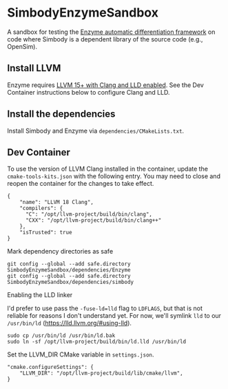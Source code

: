 # SimbodyEnzymeSandbox

A sandbox for testing the [Enzyme automatic differentiation framework](https://enzyme.mit.edu/) on code where Simbody is a dependent library of the source code (e.g., OpenSim).

## Install LLVM

Enzyme requires [LLVM 15+ with Clang and LLD enabled](https://enzyme.mit.edu/Installation/). See the Dev Container instructions below to configure Clang and LLD.

## Install the dependencies

Install Simbody and Enzyme via `dependencies/CMakeLists.txt`.  

## Dev Container

To use the version of LLVM Clang installed in the container, update the `cmake-tools-kits.json` with the following entry. You may need to close and reopen the container for the changes to take effect.

    {
        "name": "LLVM 18 Clang",
        "compilers": {
          "C": "/opt/llvm-project/build/bin/clang",
          "CXX": "/opt/llvm-project/build/bin/clang++"
        },
        "isTrusted": true
    }

Mark dependency directories as safe

    git config --global --add safe.directory SimbodyEnzymeSandbox/dependencies/Enzyme 
    git config --global --add safe.directory SimbodyEnzymeSandbox/dependencies/simbody

Enabling the LLD linker

I'd prefer to use pass the `-fuse-ld=lld` flag to `LDFLAGS`, but that is not reliable for reasons I don't understand yet. For now, we'll symlink `lld` to our `/usr/bin/ld` (https://lld.llvm.org/#using-lld). 

    sudo cp /usr/bin/ld /usr/bin/ld.bak
    sudo ln -sf /opt/llvm-project/build/bin/ld.lld /usr/bin/ld

Set the LLVM_DIR CMake variable in `settings.json`.

    "cmake.configureSettings": {
        "LLVM_DIR": "/opt/llvm-project/build/lib/cmake/llvm",
    }

